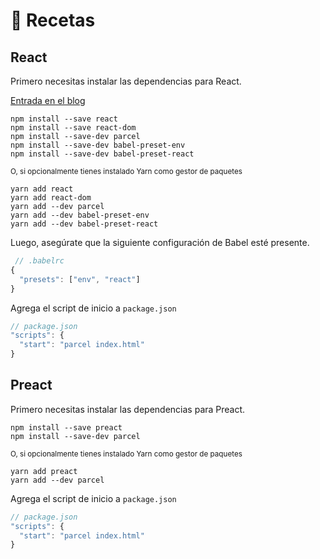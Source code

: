 # 🍰 Recetas

## React

Primero necesitas instalar las dependencias para React.

[Entrada en el blog](http://blog.jakoblind.no/react-parcel/)

```
npm install --save react
npm install --save react-dom
npm install --save-dev parcel
npm install --save-dev babel-preset-env
npm install --save-dev babel-preset-react
```

<sub>O, si opcionalmente tienes instalado Yarn como gestor de paquetes</sub>

```
yarn add react
yarn add react-dom
yarn add --dev parcel
yarn add --dev babel-preset-env
yarn add --dev babel-preset-react
```

Luego, asegúrate que la siguiente configuración de Babel esté presente.

```javascript
 // .babelrc
{
  "presets": ["env", "react"]
}
```

Agrega el script de inicio a `package.json`

```javascript
// package.json
"scripts": {
  "start": "parcel index.html"
}
```

## Preact

Primero necesitas instalar las dependencias para Preact.

```
npm install --save preact
npm install --save-dev parcel
```

<sub>O, si opcionalmente tienes instalado Yarn como gestor de paquetes</sub>

```
yarn add preact
yarn add --dev parcel
```

Agrega el script de inicio a `package.json`

```javascript
// package.json
"scripts": {
  "start": "parcel index.html"
}
```
